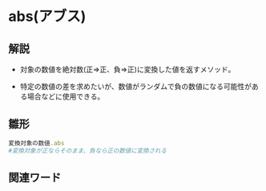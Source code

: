 
# abs(アブス)  
## 解説  
* 対象の数値を絶対数(正⇒正、負⇒正)に変換した値を返すメソッド。    
  
* 特定の数値の差を求めたいが、数値がランダムで負の数値になる可能性がある場合などに使用できる。  
  
## 雛形   
```ruby
変換対象の数値.abs
#変換対象が正ならそのまま、負なら正の数値に変換される
```
## 関連ワード  
